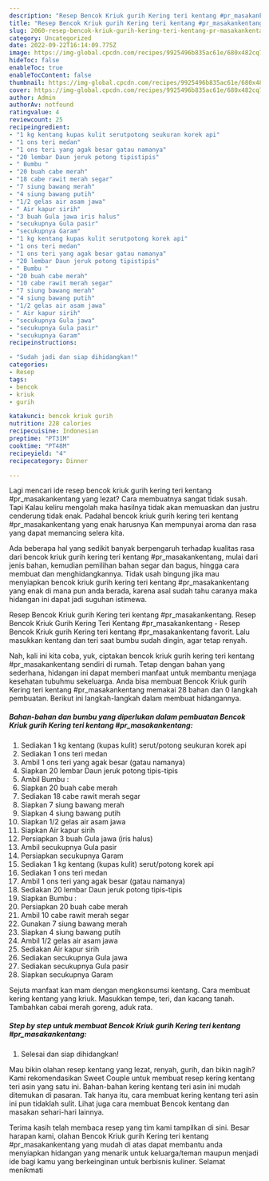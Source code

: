 ```yaml
---
description: "Resep Bencok Kriuk gurih Kering teri kentang #pr_masakankentang yang Enak, Buat Buka Puasa Enak"
title: "Resep Bencok Kriuk gurih Kering teri kentang #pr_masakankentang yang Enak, Buat Buka Puasa Enak"
slug: 2060-resep-bencok-kriuk-gurih-kering-teri-kentang-pr-masakankentang-yang-enak-buat-buka-puasa-enak
category: Uncategorized
date: 2022-09-22T16:14:09.775Z
image: https://img-global.cpcdn.com/recipes/9925496b835ac61e/680x482cq70/bencok-kriuk-gurih-kering-teri-kentang-pr_masakankentang-foto-resep-utama.jpg
hideToc: false
enableToc: true
enableTocContent: false
thumbnail: https://img-global.cpcdn.com/recipes/9925496b835ac61e/680x482cq70/bencok-kriuk-gurih-kering-teri-kentang-pr_masakankentang-foto-resep-utama.jpg
cover: https://img-global.cpcdn.com/recipes/9925496b835ac61e/680x482cq70/bencok-kriuk-gurih-kering-teri-kentang-pr_masakankentang-foto-resep-utama.jpg
author: Admin
authorAv: notfound
ratingvalue: 4
reviewcount: 25
recipeingredient:
- "1 kg kentang kupas kulit serutpotong seukuran korek api"
- "1 ons teri medan"
- "1 ons teri yang agak besar gatau namanya"
- "20 lembar Daun jeruk potong tipistipis"
- " Bumbu "
- "20 buah cabe merah"
- "18 cabe rawit merah segar"
- "7 siung bawang merah"
- "4 siung bawang putih"
- "1/2 gelas air asam jawa"
- " Air kapur sirih"
- "3 buah Gula jawa iris halus"
- "secukupnya Gula pasir"
- "secukupnya Garam"
- "1 kg kentang kupas kulit serutpotong korek api"
- "1 ons teri medan"
- "1 ons teri yang agak besar gatau namanya"
- "20 lembar Daun jeruk potong tipistipis"
- " Bumbu "
- "20 buah cabe merah"
- "10 cabe rawit merah segar"
- "7 siung bawang merah"
- "4 siung bawang putih"
- "1/2 gelas air asam jawa"
- " Air kapur sirih"
- "secukupnya Gula jawa"
- "secukupnya Gula pasir"
- "secukupnya Garam"
recipeinstructions:

- "Sudah jadi dan siap dihidangkan!"
categories:
- Resep
tags:
- bencok
- kriuk
- gurih

katakunci: bencok kriuk gurih 
nutrition: 228 calories
recipecuisine: Indonesian
preptime: "PT31M"
cooktime: "PT48M"
recipeyield: "4"
recipecategory: Dinner

---
```



Lagi mencari ide resep bencok kriuk gurih kering teri kentang #pr_masakankentang yang lezat? Cara membuatnya sangat tidak susah. Tapi Kalau keliru mengolah maka hasilnya tidak akan memuaskan dan justru cenderung tidak enak. Padahal bencok kriuk gurih kering teri kentang #pr_masakankentang yang enak harusnya Kan mempunyai aroma dan rasa yang dapat memancing selera kita.


Ada beberapa hal yang sedikit banyak berpengaruh terhadap kualitas rasa dari bencok kriuk gurih kering teri kentang #pr_masakankentang, mulai dari jenis bahan, kemudian pemilihan bahan segar dan bagus, hingga cara membuat dan menghidangkannya. Tidak usah bingung jika mau menyiapkan bencok kriuk gurih kering teri kentang #pr_masakankentang yang enak di mana pun anda berada, karena asal sudah tahu caranya maka hidangan ini dapat jadi suguhan istimewa.

Resep Bencok Kriuk gurih Kering teri kentang #pr_masakankentang. Resep Bencok Kriuk Gurih Kering Teri Kentang #pr_masakankentang - Resep Bencok Kriuk gurih Kering teri kentang #pr_masakankentang favorit. Lalu masukkan kentang dan teri saat bumbu sudah dingin, agar tetap renyah.


Nah, kali ini kita coba, yuk, ciptakan bencok kriuk gurih kering teri kentang #pr_masakankentang sendiri di rumah. Tetap dengan bahan yang sederhana, hidangan ini dapat memberi manfaat untuk membantu menjaga kesehatan tubuhmu sekeluarga. Anda bisa membuat Bencok Kriuk gurih Kering teri kentang #pr_masakankentang memakai 28 bahan dan 0 langkah pembuatan. Berikut ini langkah-langkah dalam membuat hidangannya.

<!--inarticleads1-->

##### Bahan-bahan dan bumbu yang diperlukan dalam pembuatan Bencok Kriuk gurih Kering teri kentang #pr_masakankentang:

1. Sediakan 1 kg kentang (kupas kulit) serut/potong seukuran korek api
1. Sediakan 1 ons teri medan
1. Ambil 1 ons teri yang agak besar (gatau namanya)
1. Siapkan 20 lembar Daun jeruk potong tipis-tipis
1. Ambil  Bumbu :
1. Siapkan 20 buah cabe merah
1. Sediakan 18 cabe rawit merah segar
1. Siapkan 7 siung bawang merah
1. Siapkan 4 siung bawang putih
1. Siapkan 1/2 gelas air asam jawa
1. Siapkan  Air kapur sirih
1. Persiapkan 3 buah Gula jawa (iris halus)
1. Ambil secukupnya Gula pasir
1. Persiapkan secukupnya Garam
1. Sediakan 1 kg kentang (kupas kulit) serut/potong korek api
1. Sediakan 1 ons teri medan
1. Ambil 1 ons teri yang agak besar (gatau namanya)
1. Sediakan 20 lembar Daun jeruk potong tipis-tipis
1. Siapkan  Bumbu :
1. Persiapkan 20 buah cabe merah
1. Ambil 10 cabe rawit merah segar
1. Gunakan 7 siung bawang merah
1. Siapkan 4 siung bawang putih
1. Ambil 1/2 gelas air asam jawa
1. Sediakan  Air kapur sirih
1. Sediakan secukupnya Gula jawa
1. Sediakan secukupnya Gula pasir
1. Siapkan secukupnya Garam


Sejuta manfaat kan mam dengan mengkonsumsi kentang. Cara membuat kering kentang yang kriuk. Masukkan tempe, teri, dan kacang tanah. Tambahkan cabai merah goreng, aduk rata. 

<!--inarticleads2-->

##### Step by step untuk membuat Bencok Kriuk gurih Kering teri kentang #pr_masakankentang:


1. Selesai dan siap dihidangkan!

Mau bikin olahan resep kentang yang lezat, renyah, gurih, dan bikin nagih? Kami rekomendasikan Sweet Couple untuk membuat resep kering kentang teri asin yang satu ini. Bahan-bahan kering kentang teri asin ini mudah ditemukan di pasaran. Tak hanya itu, cara membuat kering kentang teri asin ini pun tidaklah sulit. Lihat juga cara membuat Bencok kentang dan masakan sehari-hari lainnya. 

Terima kasih telah membaca resep yang tim kami tampilkan di sini. Besar harapan kami, olahan Bencok Kriuk gurih Kering teri kentang #pr_masakankentang yang mudah di atas dapat membantu anda menyiapkan hidangan yang menarik untuk keluarga/teman maupun menjadi ide bagi kamu yang berkeinginan untuk berbisnis kuliner. Selamat menikmati
